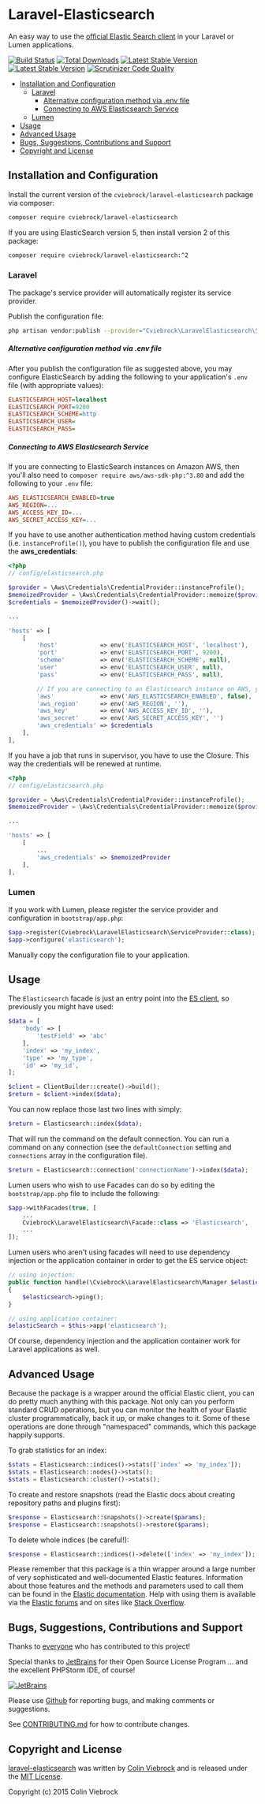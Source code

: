 # Laravel-Elasticsearch

An easy way to use the [official Elastic Search client](https://github.com/elastic/elasticsearch-php) in your Laravel or Lumen applications.

[![Build Status](https://travis-ci.org/cviebrock/laravel-elasticsearch.svg)](https://travis-ci.org/cviebrock/laravel-elasticsearch)
[![Total Downloads](https://poser.pugx.org/cviebrock/laravel-elasticsearch/downloads.png)](https://packagist.org/packages/cviebrock/laravel-elasticsearch)
[![Latest Stable Version](https://poser.pugx.org/cviebrock/laravel-elasticsearch/v/stable.png)](https://packagist.org/packages/cviebrock/laravel-elasticsearch)
[![Latest Stable Version](https://poser.pugx.org/cviebrock/laravel-elasticsearch/v/unstable.png)](https://packagist.org/packages/cviebrock/laravel-elasticsearch)
[![Scrutinizer Code Quality](https://scrutinizer-ci.com/g/cviebrock/laravel-elasticsearch/badges/quality-score.png?format=flat)](https://scrutinizer-ci.com/g/cviebrock/laravel-elasticsearch)

- [Installation and Configuration](#installation-and-configuration)
  - [Laravel](#laravel)
    - [Alternative configuration method via .env file](#alternative-configuration-method-via-env-file)
    - [Connecting to AWS Elasticsearch Service](#connecting-to-aws-elasticsearch-service)
  - [Lumen](#lumen)
- [Usage](#usage)
- [Advanced Usage](#advanced-usage)
- [Bugs, Suggestions, Contributions and Support](#bugs-suggestions-contributions-and-support)
- [Copyright and License](#copyright-and-license)



## Installation and Configuration

Install the current version of the `cviebrock/laravel-elasticsearch` package via composer:

```sh
composer require cviebrock/laravel-elasticsearch
```

If you are using ElasticSearch version 5, then install version 2 of this package:

```sh
composer require cviebrock/laravel-elasticsearch:^2
```

### Laravel

The package's service provider will automatically register its service provider.

Publish the configuration file:

```sh
php artisan vendor:publish --provider="Cviebrock\LaravelElasticsearch\ServiceProvider"
```

##### Alternative configuration method via .env file

After you publish the configuration file as suggested above, you may configure ElasticSearch
by adding the following to your application's `.env` file (with appropriate values):
  
```ini
ELASTICSEARCH_HOST=localhost
ELASTICSEARCH_PORT=9200
ELASTICSEARCH_SCHEME=http
ELASTICSEARCH_USER=
ELASTICSEARCH_PASS=
```

##### Connecting to AWS Elasticsearch Service

If you are connecting to ElasticSearch instances on Amazon AWS, then you'll also
need to `composer require aws/aws-sdk-php:^3.80` and add the following to your 
`.env` file:

```ini
AWS_ELASTICSEARCH_ENABLED=true
AWS_REGION=...
AWS_ACCESS_KEY_ID=...
AWS_SECRET_ACCESS_KEY=...
```

If you have to use another authentication method having custom credentials (i.e. `instanceProfile()`), 
you have to publish the configuration file and use the **aws_credentials**:

```php
<?php
// config/elasticsearch.php

$provider = \Aws\Credentials\CredentialProvider::instanceProfile();
$memoizedProvider = \Aws\Credentials\CredentialProvider::memoize($provider);
$credentials = $memoizedProvider()->wait();

...

'hosts' => [
    [
        'host'            => env('ELASTICSEARCH_HOST', 'localhost'),
        'port'            => env('ELASTICSEARCH_PORT', 9200),
        'scheme'          => env('ELASTICSEARCH_SCHEME', null),
        'user'            => env('ELASTICSEARCH_USER', null),
        'pass'            => env('ELASTICSEARCH_PASS', null),

        // If you are connecting to an Elasticsearch instance on AWS, you will need these values as well
        'aws'             => env('AWS_ELASTICSEARCH_ENABLED', false),
        'aws_region'      => env('AWS_REGION', ''),
        'aws_key'         => env('AWS_ACCESS_KEY_ID', ''),
        'aws_secret'      => env('AWS_SECRET_ACCESS_KEY', '')
        'aws_credentials' => $credentials
    ],
],
```

If you have a job that runs in supervisor, you have to use the Closure.
This way the credentials will be renewed at runtime.

```php
<?php
// config/elasticsearch.php

$provider = \Aws\Credentials\CredentialProvider::instanceProfile();
$memoizedProvider = \Aws\Credentials\CredentialProvider::memoize($provider);

...

'hosts' => [
    [
        ...
        'aws_credentials' => $memoizedProvider
    ],
],
```

### Lumen

If you work with Lumen, please register the service provider and configuration in `bootstrap/app.php`:

```php
$app->register(Cviebrock\LaravelElasticsearch\ServiceProvider::class);
$app->configure('elasticsearch');
```

Manually copy the configuration file to your application.



## Usage

The `Elasticsearch` facade is just an entry point into the [ES client](https://github.com/elastic/elasticsearch-php),
so previously you might have used:

```php
$data = [
    'body' => [
        'testField' => 'abc'
    ],
    'index' => 'my_index',
    'type' => 'my_type',
    'id' => 'my_id',
];

$client = ClientBuilder::create()->build();
$return = $client->index($data);
```

You can now replace those last two lines with simply:

```php
$return = Elasticsearch::index($data);
```

That will run the command on the default connection.  You can run a command on
any connection (see the `defaultConnection` setting and `connections` array in
the configuration file).

```php
$return = Elasticsearch::connection('connectionName')->index($data);
```

Lumen users who wish to use Facades can do so by editing the 
`bootstrap/app.php` file to include the following:

```php
$app->withFacades(true, [
    ...
    Cviebrock\LaravelElasticsearch\Facade::class => 'Elasticsearch',
    ...
]);
```

Lumen users who aren't using facades will need to use dependency injection 
or the application container in order to get the ES service object:

```php
// using injection:
public function handle(\Cviebrock\LaravelElasticsearch\Manager $elasticsearch)
{
    $elasticsearch->ping();
}

// using application container:
$elasticSearch = $this->app('elasticsearch');
```

Of course, dependency injection and the application container work 
for Laravel applications as well.



## Advanced Usage

Because the package is a wrapper around the official Elastic client, you can 
do pretty much anything with this package.  Not only can you perform standard 
CRUD operations, but you can monitor the health of your Elastic cluster programmatically, 
back it up, or make changes to it.  Some of these operations are done through 
"namespaced" commands, which this package happily supports.

To grab statistics for an index:

```php
$stats = Elasticsearch::indices()->stats(['index' => 'my_index']);
$stats = Elasticsearch::nodes()->stats();
$stats = Elasticsearch::cluster()->stats();
```

To create and restore snapshots (read the Elastic docs about creating repository paths and plugins first):

```php
$response = Elasticsearch::snapshots()->create($params);
$response = Elasticsearch::snapshots()->restore($params);
```

To delete whole indices (be careful!):

```php
$response = Elasticsearch::indices()->delete(['index' => 'my_index']);
```

Please remember that this package is a thin wrapper around a large number of very 
sophisticated and well-documented Elastic features.  Information about those features 
and the methods and parameters used to call them can be found in the 
[Elastic documentation](https://www.elastic.co/guide/en/elasticsearch/client/php-api/current/index.html).
Help with using them is available via the [Elastic forums](https://discuss.elastic.co/) 
and on sites like [Stack Overflow](https://stackoverflow.com/questions/tagged/elasticsearch).



## Bugs, Suggestions, Contributions and Support

Thanks to [everyone](https://github.com/cviebrock/laravel-elasticsearch/graphs/contributors)
who has contributed to this project!

Special thanks to 
[JetBrains](https://www.jetbrains.com/?from=cviebrock/laravel-elasticsearch) for their 
Open Source License Program ... and the excellent PHPStorm IDE, of course!

[![JetBrains](./.github/jetbrains.svg)](https://www.jetbrains.com/?from=cviebrock/laravel-elasticsearch)

Please use [Github](https://github.com/cviebrock/laravel-elasticsearch) for reporting bugs, 
and making comments or suggestions.
 
See [CONTRIBUTING.md](CONTRIBUTING.md) for how to contribute changes.



## Copyright and License

[laravel-elasticsearch](https://github.com/cviebrock/laravel-elasticsearch)
was written by [Colin Viebrock](http://viebrock.ca) and is released under the 
[MIT License](LICENSE.md).

Copyright (c) 2015 Colin Viebrock
